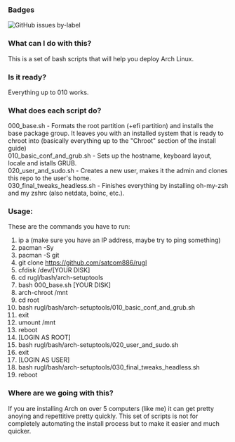### Badges
![GitHub issues by-label](https://img.shields.io/github/issues-raw/satcom886/rugl/arch-setuptools.svg)
### What can I do with this?
This is a set of bash scripts that will help you deploy Arch Linux.
### Is it ready?
Everything up to 010 works.
### What does each script do?
000_base.sh - Formats the root partition (+efi partition) and installs the base package group. It leaves you with an installed system that is ready to chroot into (basically everything up to the "Chroot" section of the install guide)  
010_basic_conf_and_grub.sh - Sets up the hostname, keyboard layout, locale and istalls GRUB.  
020_user_and_sudo.sh - Creates a new user, makes it the admin and clones this repo to the user's home.  
030_final_tweaks_headless.sh - Finishes everything by installing oh-my-zsh and my zshrc (also netdata, boinc, etc.).  
### Usage:
These are the commands you have to run:
1. ip a (make sure you have an IP address, maybe try to ping something)
1. pacman -Sy
1. pacman -S git
1. git clone https://github.com/satcom886/rugl
1. cfdisk /dev/[YOUR DISK]
1. cd rugl/bash/arch-setuptools
1. bash 000_base.sh [YOUR DISK]
1. arch-chroot /mnt
1. cd root
1. bash rugl/bash/arch-setuptools/010_basic_conf_and_grub.sh
1. exit
1. umount /mnt
1. reboot
1. [LOGIN AS ROOT]
1. bash rugl/bash/arch-setuptools/020_user_and_sudo.sh
1. exit
1. [LOGIN AS USER]
1. bash rugl/bash/arch-setuptools/030_final_tweaks_headless.sh
1. reboot
### Where are we going with this?
If you are installing Arch on over 5 computers (like me) it can get pretty anoying and repettitive pretty quickly. This set of scripts is not for completely automating the install process but to make it easier and much quicker.